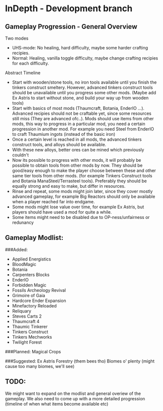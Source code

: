 # InDepth - Development branch
## Gameplay Progression - General Overview
Two modes
* UHS-mode: No healing, hard  difficulty, maybe some harder crafting recipies.
* Normal: Healing, vanilla toggle difficulty, maybe change crafting recipies for each difficulty.

Abstract Timeline
- Start with wooden/stone tools, no iron tools available until you finish the tinkers construct smeltery. However, advanced tinkers construct tools should be unavailable until you progress some other mods. (Maybe add Ex Astris to start without stone, and build your way up from wooden tools)
- Start with basics of most mods (Thaumcraft, Botania, EnderIO ...). Advanced recipies should not be craftable yet, since some resources still miss (They are advanced ofc..). Mods should use items from other mods, this way to progress in a particular mod, you need a certain progression in another mod. For example you need Steel from EnderIO to craft Thaumium ingots (instead of the basic iron)
- Once a certain level is reached in all mods, the advanced tinkers construct tools, and alloys should be available.
- With these new alloys, better ores can be mined which previously couldn't
- Now its possible to progress with other mods, it will probably be possible to obtain tools from other mods by now. They should be good/easy enough to make the player choose between these and other same tier tools from other mods. (for example Tinkers Construct tools and Botania ManaSteel/Terrasteel tools). Preferably they should be equally strong and easy to make, but differ in resources.
- Rinse and repeat, some mods might join later, since they cover mostly advanced gameplay, for example Big Reactors should only be available when a player reached far into endgame.
- Some mods might lose value over time, for example Ex Astris, but players should have used a mod for quite a while.
- Some items might need to be disabled due to OP-ness/unfairness or redunancy 

## Gameplay Modlist:
###Added:
- Applied Energistics
- BloodMagic
- Botania
- Carpenters Blocks
- EnderIO
- Forbidden Magic
- Fossils Archeology Revival
- Grimoire of Gaia
- Hardcore Ender Expansion
- Minefactory Reloaded
- Reliquary
- Steves Carts 2
- Thaumcraft 4
- Thaumic Tinkerer
- Tinkers Construct
- Tinkers Mechworks
- Twilight Forest

###Planned:
Magical Crops

###Suggested:
Ex Astris
Forestry (them bees tho)
Biomes o' plenty (might cause too many biomes, we'll see)

## TODO:
We might want to expand on the modlist and general overiew of the gameplay.
We also need to come up with a more detailed progression (timeline of when what items become available etc)
